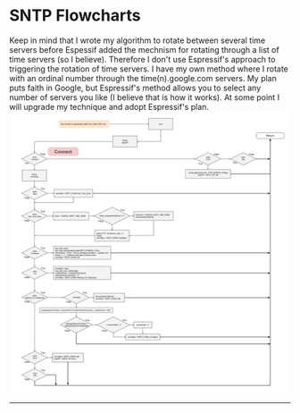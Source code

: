 # SNTP Flowcharts  
Keep in mind that I wrote my algorithm to rotate between several time servers before Espessif added the mechnism for rotating through a list of time servers (so I believe).  Therefore I don't use Espressif's approach to triggering the rotation of time servers.   I have my own method where I rotate with an ordinal number through the time(n).google.com servers.  My plan puts faith in Google, but  Espressif's method allows you to select any number of servers you like (I believe that is how it works).  At some point I will upgrade my technique and adopt Espressif's plan.  
![SNTP Run Flowchart](./drawings/sntp_flowchart_run.svg)  
___ 
